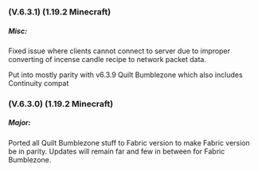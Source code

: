 ### **(V.6.3.1) (1.19.2 Minecraft)**

##### Misc:
Fixed issue where clients cannot connect to server due to improper converting of incense candle recipe to network packet data.

Put into mostly parity with v6.3.9 Quilt Bumblezone which also includes Continuity compat


### **(V.6.3.0) (1.19.2 Minecraft)**

##### Major:
Ported all Quilt Bumblezone stuff to Fabric version to make Fabric version be in parity.
 Updates will remain far and few in between for Fabric Bumblezone.